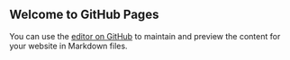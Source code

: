## Welcome to GitHub Pages

You can use the [editor on GitHub](https://github.com/plainedit/www/edit/master/README.md) to maintain and preview the content for your website in Markdown files.
